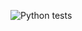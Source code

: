 ![Python tests](https://github.com/ARLukmanova/medical-image-processing/actions/workflows/test-classification-service.yml/badge.svg)